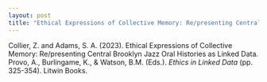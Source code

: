 ```yaml
---
layout: post
title: "Ethical Expressions of Collective Memory: Re/presenting Central Brooklyn Jazz Oral Histories as Linked Data"
---
```

Collier, Z. and Adams, S. A. (2023). Ethical Expressions of Collective Memory: Re/presenting Central Brooklyn Jazz Oral Histories as Linked Data. Provo, A., Burlingame, K., & Watson,  B.M. (Eds.). *Ethics in Linked Data* (pp. 325-354). Litwin Books.
